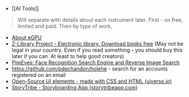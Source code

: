-  [[AI Tools]]

>Will separate with details about each instrument later. First - on free, limited and paid. Then by type of work.

- [About eGPU](https://egpu.io/best-egpu-buyers-guide/)
- [Z-Library Project - Electronic library. Download books free](https://z-lib.is/) (May not be legal in your country. Even if you read something - you should buy this later if you can. At least to help good creators)
- [PimEyes: Face Recognition Search Engine and Reverse Image Search](https://pimeyes.com/en)
- https://github.com/pdechandon/holehe - search for an accounts registered on an email
- [Open-Source UI elements - made with CSS and HTML (uiverse.io)](https://uiverse.io/)
- [StoryTribe - Storyboarding App (storytribeapp.com)](https://storytribeapp.com/)